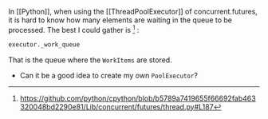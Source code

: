 In [[Python]], when using the [[ThreadPoolExecutor]] of concurrent.futures, it is hard to know how many elements are waiting in the queue to be processed. The best I could gather is [^1] :

```python
executor._work_queue
```
That is the queue where the ``WorkItems`` are stored. 

- Can it be a good idea to create my own ``PoolExecutor``?


[^1]: https://github.com/python/cpython/blob/b5789a7419655f66692fab463320048bd2290e81/Lib/concurrent/futures/thread.py#L187

